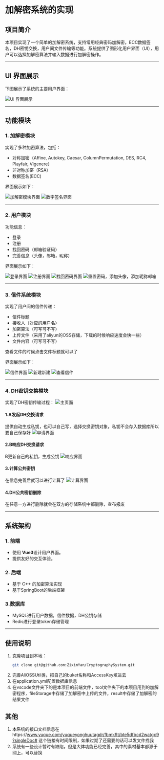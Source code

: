 # 加解密系统的实现

## 项目简介
本项目实现了一个简单的加解密系统，支持常用经典密码加解密，ECC数据签名，DH密钥交换，用户间文件传输等功能。系统提供了图形化用户界面（UI），用户可以选择加解密算法并输入数据进行加解密操作。

---

## UI 界面展示
下图展示了系统的主要用户界面：

![UI 界面展示](pic/main.png)

---

## 功能模块
### 1. 加解密模块
实现了多种加密算法，包括：
- 对称加密（Affine, Autokey, Caesar, ColumnPermutation, DES, RC4, Playfair, Vigenere）
- 非对称加密（RSA）
- 数据签名(ECC)


界面展示如下：

![加解密模块界面](pic/encrypt.png)
![数字签名界面](pic/signature.png)

---

### 2. 用户模块
功能信息：
- 登录
- 注册
- 找回密码（邮箱验证码）
- 完善信息（头像，邮箱，昵称）

界面展示如下：

![登录界面](pic/logIn.png)
![注册界面](pic/register.png)
![找回密码界面](pic/findPassword.png)
![重置密码，添加头像，添加昵称邮箱](pic/information.png)

---

### 3. 信件系统模块
实现了用户间的信件传递：
- 信件标题
- 接收人（对应的用户名）
- 加密算法（可写可不写）
- 上传文件（采用了aliyun的OSS存储，下载的时候响应速度会快一些）
- 文件内容（可写可不写）

查看文件的时候点击文件标题就可以了

界面展示如下：

![信件界面](pic/note_main.png)
![新建新建](pic/note.png)
![查看信件](pic/check.png)

---

### 4. DH密钥交换模块
实现了DH密钥传输过程：
![主页面](pic/DH.png)
#### 1.A发起DH交换请求
提供自动生成私钥，也可以自己写，选择交换密钥对象，私钥不会存入数据库所以要自己保存好
![申请界面](pic/DH_add.png)

#### 2.B响应DH交换请求
B更新自己的私钥，生成公钥
![响应界面](pic/DH_update.png)

#### 3.计算公共密钥
在信息完善后就可以进行计算了
![计算界面](pic/DH_cal.png)

#### 4.DH公共密钥删除
在任意一方进行删除就会在双方的存储系统中都删除，宣布报废



---


## 系统架构
### 1. 前端
- 使用 **Vue3**设计用户界面。
- 提供友好的交互体验。

### 2. 后端
- 基于 C++ 的加密算法实现
- 基于SpringBoot的后端框架

### 3.数据库
- MySQL进行用户数据，信件数据，DH公钥存储
- Redis进行登录token存储管理

---

## 使用说明
1. 克隆项目到本地：
   ```bash
   git clone git@github.com:ZixinYan/CryptographySystem.git

2. 完善AliOSSUtil类，把自己的buket名称和AccessKey填进去
3. 在application.yml配置数据库信息
4. 在vscode文件夹下的是本项目的前端文件，tool文件夹下的本项目用到的加解密程序，fileStorage中存储了加解密中上传的文件，result中存储了加解密的结果文件

## 其他
1. 本系统的接口文档信息在https://www.yuque.com/yuqueyonghuutagdr/fbmk9t/bte5dfbcd2watgc9?singleDoc#
   这个链接有时间限制，如果过期了还需要的话可以发文件找我
3. 系统有一些设计暂时有缺陷，但是大体功能已经完善，其中的素材基本都源于网上，可以替换

